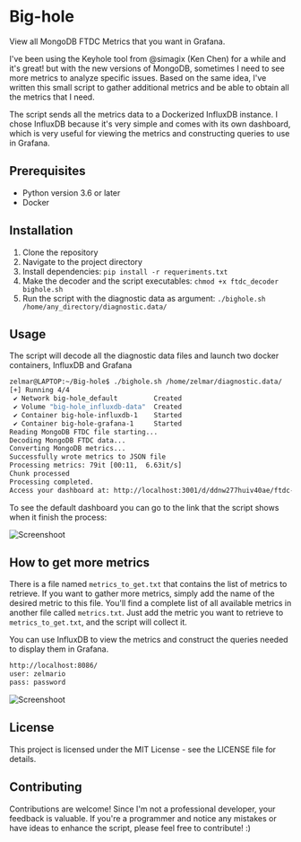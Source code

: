 # Big-hole
View all MongoDB FTDC Metrics that you want in Grafana.

I've been using the Keyhole tool from @simagix (Ken Chen) for a while and it's great! but with the new versions of MongoDB, sometimes I need to see more metrics to analyze specific issues.
Based on the same idea, I've written this small script to gather additional metrics and be able to obtain all the metrics that I need.

The script sends all the metrics data to a Dockerized InfluxDB instance. I chose InfluxDB because it's very simple and comes with its own dashboard, which is very useful for viewing the metrics and constructing queries to use in Grafana.

## Prerequisites
- Python version 3.6 or later
- Docker

## Installation
1. Clone the repository
2. Navigate to the project directory
3. Install dependencies: `pip install -r requeriments.txt`
4. Make the decoder and the script executables: `chmod +x ftdc_decoder bighole.sh`
6. Run the script with the diagnostic data as argument: `./bighole.sh /home/any_directory/diagnostic.data/`

## Usage
The script will decode all the diagnostic data files and launch two docker containers, InfluxDB and Grafana

```bash
zelmar@LAPTOP:~/Big-hole$ ./bighole.sh /home/zelmar/diagnostic.data/
[+] Running 4/4
 ✔ Network big-hole_default         Created                                                                                                                0.0s
 ✔ Volume "big-hole_influxdb-data"  Created                                                                                                                0.0s
 ✔ Container big-hole-influxdb-1    Started                                                                                                                0.7s
 ✔ Container big-hole-grafana-1     Started                                                                                                                1.0s
Reading MongoDB FTDC file starting...
Decoding MongoDB FTDC data...
Converting MongoDB metrics...
Successfully wrote metrics to JSON file
Processing metrics: 79it [00:11,  6.63it/s]
Chunk processed
Processing completed.
Access your dashboard at: http://localhost:3001/d/ddnw277huiv40ae/ftdc-dashboard?orgId=1&from=1714151615931&to=1724692415930
```


To see the default dashboard you can go to the link that the script shows when it finish the process:

![Screenshoot](https://github.com/zelmario/Big-hole/blob/main/big_hole.png?raw=true)


## How to get more metrics
There is a file named `metrics_to_get.txt` that contains the list of metrics to retrieve. If you want to gather more metrics, simply add the name of the desired metric to this file.
You'll find a complete list of all available metrics in another file called `metrics.txt`. Just add the metric you want to retrieve to `metrics_to_get.txt`, and the script will collect it.

You can use InfluxDB to view the metrics and construct the queries needed to display them in Grafana.
```bash
http://localhost:8086/
user: zelmario
pass: password
```

![Screenshoot](https://github.com/zelmario/Big-hole/blob/main/influxdb.png?raw=true)

## License
This project is licensed under the MIT License - see the LICENSE file for details.

## Contributing
Contributions are welcome! Since I'm not a professional developer, your feedback is valuable. If you're a programmer and notice any mistakes or have ideas to enhance the script, please feel free to contribute! :)

